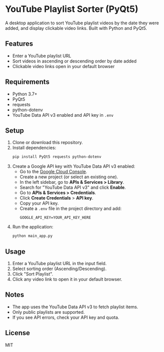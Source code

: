 # YouTube Playlist Sorter (PyQt5)

A desktop application to sort YouTube playlist videos by the date they were added, and display clickable video links. Built with Python and PyQt5.

## Features
- Enter a YouTube playlist URL
- Sort videos in ascending or descending order by date added
- Clickable video links open in your default browser

## Requirements
- Python 3.7+
- PyQt5
- requests
- python-dotenv
- YouTube Data API v3 enabled and API key in `.env`

## Setup
1. Clone or download this repository.
2. Install dependencies:
   ```bash
   pip install PyQt5 requests python-dotenv
   ```
3. Create a Google API key with YouTube Data API v3 enabled:
   - Go to the [Google Cloud Console](https://console.cloud.google.com/).
   - Create a new project (or select an existing one).
   - In the left sidebar, go to **APIs & Services > Library**.
   - Search for "YouTube Data API v3" and click **Enable**.
   - Go to **APIs & Services > Credentials**.
   - Click **Create Credentials** > **API key**.
   - Copy your API key.
   - Create a `.env` file in the project directory and add:
     ```env
     GOOGLE_API_KEY=YOUR_API_KEY_HERE
     ```
4. Run the application:
   ```bash
   python main_app.py
   ```

## Usage
1. Enter a YouTube playlist URL in the input field.
2. Select sorting order (Ascending/Descending).
3. Click "Sort Playlist".
4. Click any video link to open it in your default browser.

## Notes
- The app uses the YouTube Data API v3 to fetch playlist items.
- Only public playlists are supported.
- If you see API errors, check your API key and quota.

## License
MIT
